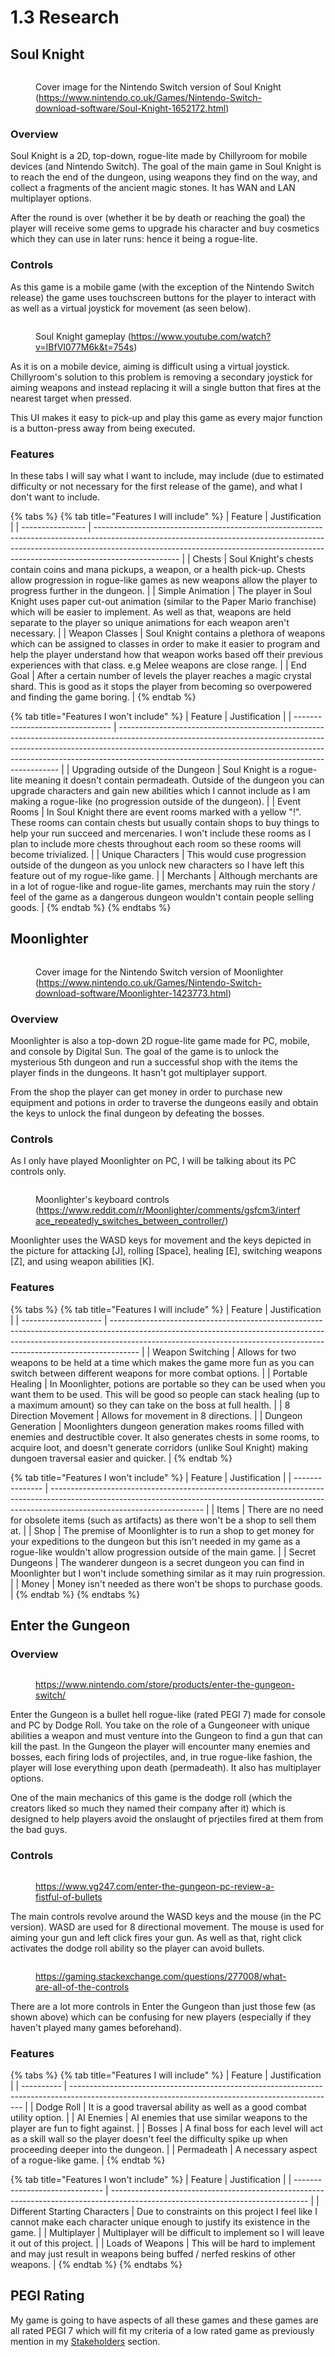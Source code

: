 # 1.3 Research

## Soul Knight

<figure><img src="../.gitbook/assets/image (2) (3).png" alt=""><figcaption><p>Cover image for the Nintendo Switch version of Soul Knight (<a href="https://www.nintendo.co.uk/Games/Nintendo-Switch-download-software/Soul-Knight-1652172.html">https://www.nintendo.co.uk/Games/Nintendo-Switch-download-software/Soul-Knight-1652172.html</a>)</p></figcaption></figure>

### Overview

Soul Knight is a 2D, top-down, rogue-lite made by Chillyroom for mobile devices (and Nintendo Switch). The goal of the main game in Soul Knight is to reach the end of the dungeon, using weapons they find on the way, and collect a fragments of the ancient magic stones. It has WAN and LAN multiplayer options.

After the round is over (whether it be by death or reaching the goal) the player will receive some gems to upgrade his character and buy cosmetics which they can use in later runs: hence it being a rogue-lite.

### Controls

As this game is a mobile game (with the exception of the Nintendo Switch release) the game uses touchscreen buttons for the player to interact with as well as a virtual joystick for movement (as seen below).

<figure><img src="../.gitbook/assets/image (2) (4).png" alt=""><figcaption><p>Soul Knight gameplay (<a href="https://www.youtube.com/watch?v=IBfVI077M6k&#x26;t=754s">https://www.youtube.com/watch?v=IBfVI077M6k&#x26;t=754s</a>)</p></figcaption></figure>

As it is on a mobile device, aiming is difficult using a virtual joystick. Chillyroom's solution to this problem is removing a secondary joystick for aiming weapons and instead replacing it will a single button that fires at the nearest target when pressed.

This UI makes it easy to pick-up and play this game as every major function is a button-press away from being executed.

### Features

In these tabs I will say what I want to include, may include (due to estimated difficulty or not necessary for the first release of the game), and what I don't want to include.

{% tabs %}
{% tab title="Features I will include" %}
| Feature          | Justification                                                                                                                                                                                                                                                   |
| ---------------- | --------------------------------------------------------------------------------------------------------------------------------------------------------------------------------------------------------------------------------------------------------------- |
| Chests           | Soul Knight's chests contain coins and mana pickups, a weapon, or a health pick-up. Chests allow progression in rogue-like games as new weapons allow the player to progress further in the dungeon.                                                            |
| Simple Animation | The player in Soul Knight uses paper cut-out animation (similar to the Paper Mario franchise) which will be easier to implement. As well as that, weapons are held separate to the player so unique animations for each weapon aren't necessary.                |
| Weapon Classes   | Soul Knight contains a plethora of weapons which can be assigned to classes in order to make it easier to program and help the player understand how that weapon works based off their previous experiences with that class. e.g Melee weapons are close range. |
| End Goal         | After a certain number of levels the player reaches a magic crystal shard. This is good as it stops the player from becoming so overpowered and finding the game boring.                                                                                        |
{% endtab %}

{% tab title="Features I won't include" %}
| Feature                          | Justification                                                                                                                                                                                                                                                                                             |
| -------------------------------- | --------------------------------------------------------------------------------------------------------------------------------------------------------------------------------------------------------------------------------------------------------------------------------------------------------- |
| Upgrading outside of the Dungeon | Soul Knight is a rogue-lite meaning it doesn't contain permadeath. Outside of the dungeon you can upgrade characters and gain new abilities which I cannot include as I am making a rogue-like (no progression outside of the dungeon).                                                                   |
| Event Rooms                      | In Soul Knight there are event rooms marked with a yellow "!". These rooms can contain chests but usually contain shops to buy things to help your run succeed and mercenaries. I won't include these rooms as I plan to include more chests throughout each room so these rooms will become trivialized. |
| Unique Characters                | This would cuse progression outside of the dungeon as you unlock new characters so I have left this feature out of my rogue-like game.                                                                                                                                                                    |
| Merchants                        | Although merchants are in a lot of rogue-like and rogue-lite games, merchants may ruin the story / feel of the game as a dangerous dungeon wouldn't contain people selling goods.                                                                                                                         |
{% endtab %}
{% endtabs %}



## Moonlighter

<figure><img src="../.gitbook/assets/image (1).png" alt=""><figcaption><p>Cover image for the Nintendo Switch version of Moonlighter (<a href="https://www.nintendo.co.uk/Games/Nintendo-Switch-download-software/Moonlighter-1423773.html">https://www.nintendo.co.uk/Games/Nintendo-Switch-download-software/Moonlighter-1423773.html</a>)</p></figcaption></figure>

### Overview

Moonlighter is also a top-down 2D rogue-lite game made for PC, mobile, and console by Digital Sun. The goal of the game  is to unlock the mysterious 5th dungeon and run a successful shop with the items the player finds in the dungeons. It hasn't got multiplayer support.

From the shop the player can get money in order to purchase new equipment and potions in order to traverse the dungeons easily and obtain the keys to unlock the final dungeon by defeating the bosses.

### Controls

As I only have played Moonlighter on PC, I will be talking about its PC controls only.

<figure><img src="../.gitbook/assets/image (6).png" alt=""><figcaption><p>Moonlighter's keyboard controls (<a href="https://www.reddit.com/r/Moonlighter/comments/gsfcm3/interface_repeatedly_switches_between_controller/">https://www.reddit.com/r/Moonlighter/comments/gsfcm3/interface_repeatedly_switches_between_controller/</a>)</p></figcaption></figure>

Moonlighter uses the WASD keys for movement and the keys depicted in the picture for attacking \[J], rolling \[Space], healing \[E], switching weapons \[Z], and using weapon abilities \[K].

### Features

{% tabs %}
{% tab title="Features I will include" %}
| Feature              | Justification                                                                                                                                                                                                                                     |
| -------------------- | ------------------------------------------------------------------------------------------------------------------------------------------------------------------------------------------------------------------------------------------------- |
| Weapon Switching     | Allows for two weapons to be held at a time which makes the game more fun as you can switch between different weapons for more combat options.                                                                                                    |
| Portable Healing     | In Moonlighter, potions are portable so they can be used when you want them to be used. This will be good so people can stack healing (up to a maximum amount) so they can take on the boss at full health.                                       |
| 8 Direction Movement | Allows for movement in 8 directions.                                                                                                                                                                                                              |
| Dungeon Generation   | Moonlighters dungeon generation makes rooms filled with enemies and destructible cover. It also generates chests in some rooms, to acquire loot, and doesn't generate corridors (unlike Soul Knight) making dungoen traversal easier and quicker. |
{% endtab %}

{% tab title="Features I won't include" %}
| Feature         | Justification                                                                                                                                                                                      |
| --------------- | -------------------------------------------------------------------------------------------------------------------------------------------------------------------------------------------------- |
| Items           | There are no need for obsolete items (such as artifacts) as there won't be a shop to sell them at.                                                                                                 |
| Shop            | The premise of Moonlighter is to run a shop to get money for your expeditions to the dungeon but this isn't needed in my game as a rogue-like wouldn't allow progression outside of the main game. |
| Secret Dungeons | The wanderer dungeon is a secret dungeon you can find in Moonlighter but I won't include something similar as it may ruin progression.                                                             |
| Money           | Money isn't needed as there won't be shops to purchase goods.                                                                                                                                      |
{% endtab %}
{% endtabs %}

## Enter the Gungeon

### Overview

<figure><img src="../.gitbook/assets/image (2).png" alt=""><figcaption><p><a href="https://www.nintendo.com/store/products/enter-the-gungeon-switch/">https://www.nintendo.com/store/products/enter-the-gungeon-switch/</a></p></figcaption></figure>

Enter the Gungeon is a bullet hell rogue-like (rated PEGI 7) made for console and PC by Dodge Roll. You take on the role of a Gungeoneer with unique abilities a weapon and must venture into the Gungeon to find a gun that can kill the past. In the Gungeon the player will encounter many enemies and bosses, each firing lods of projectiles, and, in true rogue-like fashion, the player will lose everything upon death (permadeath). It also has multiplayer options.

One of the main mechanics of this game is the dodge roll (which the creators liked so much they named their company after it) which is designed to help players avoid the onslaught of prjectiles fired at them from the bad guys.

### Controls

<figure><img src="../.gitbook/assets/image (5).png" alt=""><figcaption><p><a href="https://www.vg247.com/enter-the-gungeon-pc-review-a-fistful-of-bullets">https://www.vg247.com/enter-the-gungeon-pc-review-a-fistful-of-bullets</a></p></figcaption></figure>

The main controls revolve around the WASD keys and the mouse (in the PC version). WASD are used for 8 directional movement. The mouse is used for aiming your gun and left click fires your gun. As well as that, right click activates the dodge roll ability so the player can avoid bullets.

<figure><img src="../.gitbook/assets/image.png" alt=""><figcaption><p><a href="https://gaming.stackexchange.com/questions/277008/what-are-all-of-the-controls">https://gaming.stackexchange.com/questions/277008/what-are-all-of-the-controls</a></p></figcaption></figure>

There are a lot more controls in Enter the Gungeon than just those few (as shown above) which can be confusing for new players (especially if they haven't played many games beforehand).

### Features

{% tabs %}
{% tab title="Features I will include" %}
| Feature    | Justification                                                                                                                                    |
| ---------- | ------------------------------------------------------------------------------------------------------------------------------------------------ |
| Dodge Roll | It is a good traversal ability as well as a good combat utility option.                                                                          |
| AI Enemies | AI enemies that use similar weapons to the player are fun to fight against.                                                                      |
| Bosses     | A final boss for each level will act as a skill wall so the player doesn't feel the difficulty spike up when proceeding deeper into the dungeon. |
| Permadeath | A necessary aspect of a rogue-like game.                                                                                                         |
{% endtab %}

{% tab title="Features I won't include" %}
| Feature                        | Justification                                                                                                                   |
| ------------------------------ | ------------------------------------------------------------------------------------------------------------------------------- |
| Different Starting Characters  | Due to constraints on this project I feel like I cannot make each character unique enough to justify its existence in the game. |
| Multiplayer                    | Multiplayer will be difficult to implement so I will leave it out of this project.                                              |
| Loads of Weapons               | This will be hard to implement and may just result in weapons being buffed / nerfed reskins of other weapons.                   |
{% endtab %}
{% endtabs %}

## PEGI Rating

My game is going to have aspects of all these games and these games are all rated PEGI 7 which will fit my criteria of a low rated game as previously mention in my [Stakeholders](1.2-stakeholders.md) section.
